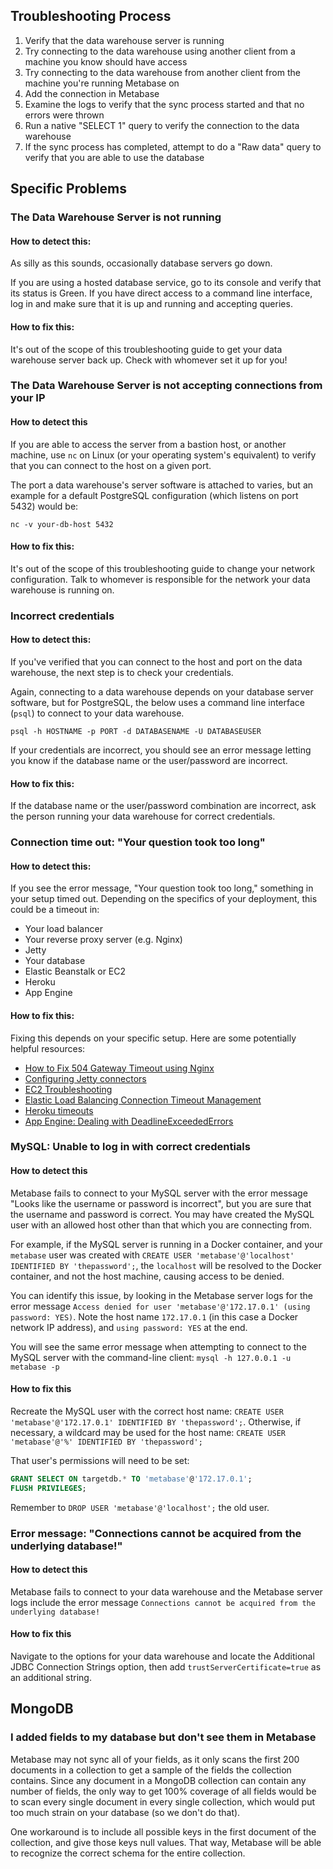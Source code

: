 ## Troubleshooting Process

1. Verify that the data warehouse server is running
2. Try connecting to the data warehouse using another client from a machine you know should have access
3. Try connecting to the data warehouse from another client from the machine you're running Metabase on
4. Add the connection in Metabase
5. Examine the logs to verify that the sync process started and that no errors were thrown
6. Run a native "SELECT 1" query to verify the connection to the data warehouse
7. If the sync process has completed, attempt to do a "Raw data" query to verify that you are able to use the database

## Specific Problems

### The Data Warehouse Server is not running

#### How to detect this:

As silly as this sounds, occasionally database servers go down.

If you are using a hosted database service, go to its console and verify that its status is Green. If you have direct access to a command line interface, log in and make sure that it is up and running and accepting queries.

#### How to fix this:

It's out of the scope of this troubleshooting guide to get your data warehouse server back up. Check with whomever set it up for you!

### The Data Warehouse Server is not accepting connections from your IP

#### How to detect this

If you are able to access the server from a bastion host, or another machine, use `nc` on Linux (or your operating system's equivalent) to verify that you can connect to the host on a given port.

The port a data warehouse's server software is attached to varies, but an example for a default PostgreSQL configuration (which listens on port 5432) would be:

`nc -v your-db-host 5432`

#### How to fix this:

It's out of the scope of this troubleshooting guide to change your network configuration. Talk to whomever is responsible for the network your data warehouse is running on.

### Incorrect credentials

#### How to detect this:

If you've verified that you can connect to the host and port on the data warehouse, the next step is to check your credentials.

Again, connecting to a data warehouse depends on your database server software, but for PostgreSQL, the below uses a command line interface (`psql`) to connect to your data warehouse.

`psql -h HOSTNAME -p PORT -d DATABASENAME -U DATABASEUSER`

If your credentials are incorrect, you should see an error message letting you know if the database name or the user/password are incorrect.

#### How to fix this:

If the database name or the user/password combination are incorrect, ask the person running your data warehouse for correct credentials.

### Connection time out: "Your question took too long"

#### How to detect this:

If you see the error message, "Your question took too long," something in your setup timed out. Depending on the specifics of your deployment, this could be a timeout in:

- Your load balancer
- Your reverse proxy server (e.g. Nginx)
- Jetty
- Your database
- Elastic Beanstalk or EC2
- Heroku
- App Engine

#### How to fix this:

Fixing this depends on your specific setup. Here are some potentially helpful resources:

- [How to Fix 504 Gateway Timeout using Nginx](https://www.scalescale.com/tips/nginx/504-gateway-time-out-using-nginx/)
- [Configuring Jetty connectors](https://www.eclipse.org/jetty/documentation/current/configuring-connectors.html)
- [EC2 Troubleshooting](https://docs.aws.amazon.com/AWSEC2/latest/UserGuide/TroubleshootingInstancesConnecting.html)
- [Elastic Load Balancing Connection Timeout Management](https://aws.amazon.com/blogs/aws/elb-idle-timeout-control/)
- [Heroku timeouts](https://devcenter.heroku.com/articles/request-timeout)
- [App Engine: Dealing with DeadlineExceededErrors](https://cloud.google.com/appengine/articles/deadlineexceedederrors)

### MySQL: Unable to log in with correct credentials

#### How to detect this

Metabase fails to connect to your MySQL server with the error message "Looks like the username or password is incorrect", but you are sure that the username and password is correct. You may have created the MySQL user with an allowed host other than that which you are connecting from.

For example, if the MySQL server is running in a Docker container, and your `metabase` user was created with `CREATE USER 'metabase'@'localhost' IDENTIFIED BY 'thepassword';`, the `localhost` will be resolved to the Docker container, and not the host machine, causing access to be denied.

You can identify this issue, by looking in the Metabase server logs for the error message `Access denied for user 'metabase'@'172.17.0.1' (using password: YES)`. Note the host name `172.17.0.1` (in this case a Docker network IP address), and `using password: YES` at the end.

You will see the same error message when attempting to connect to the MySQL server with the command-line client: `mysql -h 127.0.0.1 -u metabase -p`

#### How to fix this

Recreate the MySQL user with the correct host name: `CREATE USER 'metabase'@'172.17.0.1' IDENTIFIED BY 'thepassword';`. Otherwise, if necessary, a wildcard may be used for the host name: `CREATE USER 'metabase'@'%' IDENTIFIED BY 'thepassword';`

That user's permissions will need to be set:

```sql
GRANT SELECT ON targetdb.* TO 'metabase'@'172.17.0.1';
FLUSH PRIVILEGES;
```

Remember to `DROP USER 'metabase'@'localhost';` the old user.

### Error message: "Connections cannot be acquired from the underlying database!"

#### How to detect this

Metabase fails to connect to your data warehouse and the Metabase server logs include the error message `Connections cannot be acquired from the underlying database!`

#### How to fix this

Navigate to the options for your data warehouse and locate the Additional JDBC Connection Strings option, then add `trustServerCertificate=true` as an additional string.

## MongoDB
### I added fields to my database but don't see them in Metabase

Metabase may not sync all of your fields, as it only scans the first 200 documents in a collection to get a sample of the fields the collection contains. Since any document in a MongoDB collection can contain any number of fields, the only way to get 100% coverage of all fields would be to scan every single document in every single collection, which would put too much strain on your database (so we don't do that).

One workaround is to include all possible keys in the first document of the collection, and give those keys null values. That way, Metabase will be able to recognize the correct schema for the entire collection. 
